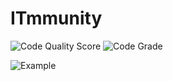 # ITmmunity

![Code Quality Score](https://www.code-inspector.com/project/18713/score/svg) ![Code Grade](https://www.code-inspector.com/project/18713/status/svg)

![Example]("./Example.gif")
